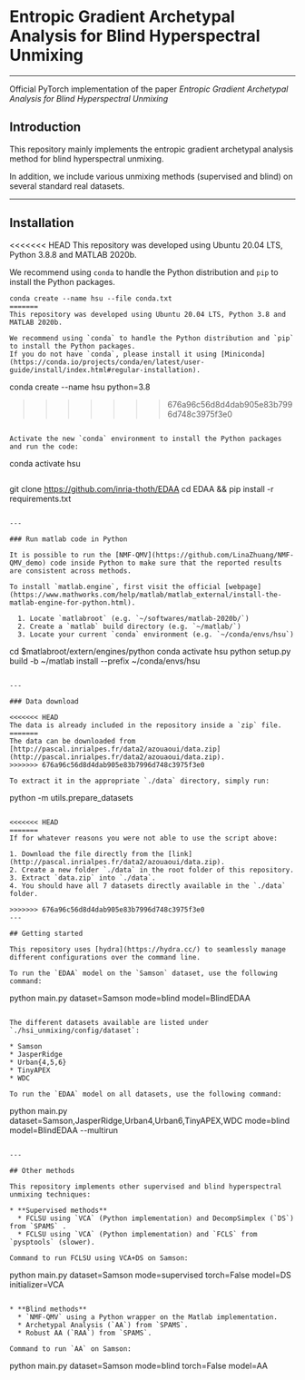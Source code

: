 <!-- # Hyperspectral Image Unmixing (HSU) -->
# Entropic Gradient Archetypal Analysis for Blind Hyperspectral Unmixing

---

Official PyTorch implementation of the paper _Entropic Gradient Archetypal Analysis for Blind Hyperspectral Unmixing_

## Introduction

This repository mainly implements the entropic gradient archetypal analysis method for blind hyperspectral unmixing.

In addition, we include various unmixing methods (supervised and blind) on several standard real datasets.

---

## Installation

<<<<<<< HEAD
This repository was developed using Ubuntu 20.04 LTS, Python 3.8.8 and MATLAB 2020b.

We recommend using `conda` to handle the Python distribution and `pip` to install the Python packages.

```
conda create --name hsu --file conda.txt
=======
This repository was developed using Ubuntu 20.04 LTS, Python 3.8 and MATLAB 2020b.

We recommend using `conda` to handle the Python distribution and `pip` to install the Python packages.
If you do not have `conda`, please install it using [Miniconda](https://conda.io/projects/conda/en/latest/user-guide/install/index.html#regular-installation).

```
conda create --name hsu python=3.8
>>>>>>> 676a96c56d8d4dab905e83b7996d748c3975f3e0
```

Activate the new `conda` environment to install the Python packages and run the code:
```
conda activate hsu
```

```
git clone https://github.com/inria-thoth/EDAA
cd EDAA && pip install -r requirements.txt
```

---

### Run matlab code in Python

It is possible to run the [NMF-QMV](https://github.com/LinaZhuang/NMF-QMV_demo) code inside Python to make sure that the reported results are consistent across methods.

To install `matlab.engine`, first visit the official [webpage](https://www.mathworks.com/help/matlab/matlab_external/install-the-matlab-engine-for-python.html).

  1. Locate `matlabroot` (e.g. `~/softwares/matlab-2020b/`)
  2. Create a `matlab` build directory (e.g. `~/matlab/`)
  3. Locate your current `conda` environment (e.g. `~/conda/envs/hsu`)

```
cd $matlabroot/extern/engines/python
conda activate hsu
python setup.py build -b ~/matlab install --prefix ~/conda/envs/hsu
```

---

### Data download

<<<<<<< HEAD
The data is already included in the repository inside a `zip` file.
=======
The data can be downloaded from [http://pascal.inrialpes.fr/data2/azouaoui/data.zip](http://pascal.inrialpes.fr/data2/azouaoui/data.zip).
>>>>>>> 676a96c56d8d4dab905e83b7996d748c3975f3e0

To extract it in the appropriate `./data` directory, simply run:

```
python -m utils.prepare_datasets
```

<<<<<<< HEAD
=======
If for whatever reasons you were not able to use the script above:

1. Download the file directly from the [link](http://pascal.inrialpes.fr/data2/azouaoui/data.zip).
2. Create a new folder `./data` in the root folder of this repository.
3. Extract `data.zip` into `./data`.
4. You should have all 7 datasets directly available in the `./data` folder.

>>>>>>> 676a96c56d8d4dab905e83b7996d748c3975f3e0
---

## Getting started

This repository uses [hydra](https://hydra.cc/) to seamlessly manage different configurations over the command line.

To run the `EDAA` model on the `Samson` dataset, use the following command:

```
python main.py dataset=Samson mode=blind model=BlindEDAA
```

The different datasets available are listed under `./hsi_unmixing/config/dataset`:

* Samson
* JasperRidge
* Urban{4,5,6}
* TinyAPEX
* WDC

To run the `EDAA` model on all datasets, use the following command:

```
python main.py dataset=Samson,JasperRidge,Urban4,Urban6,TinyAPEX,WDC mode=blind model=BlindEDAA --multirun
```

---

## Other methods

This repository implements other supervised and blind hyperspectral unmixing techniques:

* **Supervised methods**
  * FCLSU using `VCA` (Python implementation) and DecompSimplex (`DS`) from `SPAMS` .
  * FCLSU using `VCA` (Python implementation) and `FCLS` from `pysptools` (slower).

Command to run FCLSU using VCA+DS on Samson:
```
python main.py dataset=Samson mode=supervised torch=False model=DS initializer=VCA
```

* **Blind methods**
  * `NMF-QMV` using a Python wrapper on the Matlab implementation.
  * Archetypal Analysis (`AA`) from `SPAMS`.
  * Robust AA (`RAA`) from `SPAMS`.
  
Command to run `AA` on Samson:
```
python main.py dataset=Samson mode=blind torch=False model=AA
```

